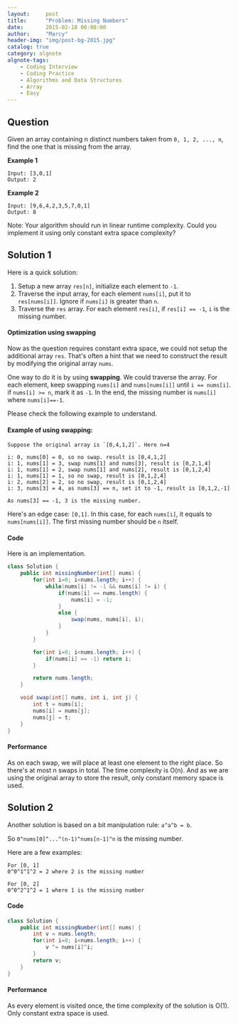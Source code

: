 ```yaml
---
layout:     post
title:      "Problem: Missing Numbers"
date:       2015-02-18 00:00:00
author:     "Marcy"
header-img: "img/post-bg-2015.jpg"
catalog: true
category: algnote
algnote-tags:
    - Coding Interview
    - Coding Practice
    - Algorithms and Data Structures
    - Array
    - Easy
---
```


## Question

Given an array containing n distinct numbers taken from `0, 1, 2, ..., n`, find the one that is missing from the array.

**Example 1**

```
Input: [3,0,1]
Output: 2
```

**Example 2**

```
Input: [9,6,4,2,3,5,7,0,1]
Output: 8
```

Note:
Your algorithm should run in linear runtime complexity. Could you implement it using only constant extra space complexity?

## Solution 1

Here is a quick solution:

1. Setup a new array `res[n]`, initialize each element to `-1`.
2. Traverse the input array, for each element `nums[i]`, put it to `res[nums[i]]`. Ignore if `nums[i]` is greater than `n`.
3. Traverse the `res` array. For each element `res[i]`, if `res[i] == -1`, `i` is the missing number.

#### Optimization using swapping
Now as the question requires constant extra space, we could not setup the additional array `res`. That's often a hint that we need to construct the result by modifying the original array `nums`.

One way to do it is by using **swapping**. We could traverse the array. For each element, keep swapping `nums[i]` and `nums[nums[i]]` until `i == nums[i]`. if `nums[i] >= n`, mark it as `-1`. In the end, the missing number is `nums[i]` where `nums[i]==-1`.

Please check the following example to understand.

#### Example of using swapping:

```
Suppose the original array is `[0,4,1,2]`. Here n=4

i: 0, nums[0] = 0, so no swap. result is [0,4,1,2]
i: 1, nums[1] = 3, swap nums[1] and nums[3], result is [0,2,1,4]
i: 1, nums[1] = 2, swap nums[1] and nums[2], result is [0,1,2,4]
i: 1, nums[1] = 1, so no swap, result is [0,1,2,4]
i: 2, nums[2] = 2, so no swap, result is [0,1,2,4]
i: 3, nums[3] = 4, as nums[3] == n, set it to -1, result is [0,1,2,-1]

As nums[3] == -1, 3 is the missing number.
```

Here's an edge case: `[0,1]`. In this case, for each `nums[i]`, it equals to `nums[nums[i]]`. The first missing number should be `n` itself.

#### Code

Here is an implementation.

```java
class Solution {
    public int missingNumber(int[] nums) {
        for(int i=0; i<nums.length; i++) {
            while(nums[i] != -1 && nums[i] != i) {
                if(nums[i] == nums.length) {
                    nums[i] = -1;
                }
                else {
                    swap(nums, nums[i], i);
                }
            }
        }

        for(int i=0; i<nums.length; i++) {
            if(nums[i] == -1) return i;
        }

        return nums.length;
    }

    void swap(int[] nums, int i, int j) {
        int t = nums[i];
        nums[i] = nums[j];
        nums[j] = t;
    }
}
```

#### Performance

As on each swap, we will place at least one element to the right place. So there's at most n swaps in total. The time complexity is O(n). And as we are using the original array to store the result, only constant memory space is used.


## Solution 2

Another solution is based on a bit manipulation rule: `a^a^b = b`. 

So `0^nums[0]^...^(n-1)^nums[n-1]^n` is the missing number.

Here are a few examples:

```
For [0, 1]
0^0^1^1^2 = 2 where 2 is the missing number

For [0, 2]
0^0^2^1^2 = 1 where 1 is the missing number
```

#### Code

```java
class Solution {
    public int missingNumber(int[] nums) {
        int v = nums.length;
        for(int i=0; i<nums.length; i++) {
            v ^= nums[i]^i;
        }
        return v;
    }
}
```

#### Performance

As every element is visited once, the time complexity of the solution is O(1). Only constant extra space is used.

